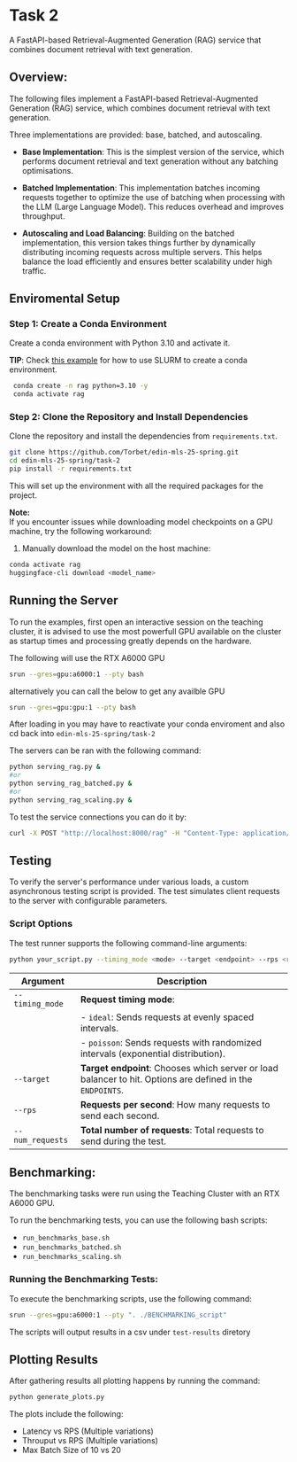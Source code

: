 # Task 2
A FastAPI-based Retrieval-Augmented Generation (RAG) service that combines document retrieval with text generation.

## Overview:
The following files implement a FastAPI-based Retrieval-Augmented Generation (RAG) service, which combines document retrieval with text generation.

Three implementations are provided: base, batched, and autoscaling.

- **Base Implementation**: This is the simplest version of the service, which performs document retrieval and text generation without any batching optimisations.

- **Batched Implementation**: This implementation batches incoming requests together to optimize the use of batching when processing with the LLM (Large Language Model). This reduces overhead and improves throughput.

- **Autoscaling and Load Balancing**: Building on the batched implementation, this version takes things further by dynamically distributing incoming requests across multiple servers. This helps balance the load efficiently and ensures better scalability under high traffic.

## Enviromental Setup
### Step 1: Create a Conda Environment

Create a conda environment with Python 3.10 and activate it.

   **TIP**: Check [this example](https://github.com/ServerlessLLM/ServerlessLLM/blob/main/docs/stable/getting_started/slurm_setup.md) for how to use SLURM to create a conda environment.

```bash
 conda create -n rag python=3.10 -y
 conda activate rag
```
### Step 2: Clone the Repository and Install Dependencies
Clone the repository and install the dependencies from ```requirements.txt```.

```bash
git clone https://github.com/Torbet/edin-mls-25-spring.git
cd edin-mls-25-spring/task-2
pip install -r requirements.txt
```
This will set up the environment with all the required packages for the project.

**Note:**  
If you encounter issues while downloading model checkpoints on a GPU machine, try the following workaround:  

1. Manually download the model on the host machine:  

```bash
conda activate rag
huggingface-cli download <model_name>
```

## Running the Server

To run the examples, first open an interactive session on the teaching cluster, it is advised to use the most powerfull GPU available on the cluster as startup times and processing greatly depends on the hardware.

The following will use the RTX A6000 GPU
```bash
srun --gres=gpu:a6000:1 --pty bash
```
alternatively you can call the below to get any availble GPU
```bash
srun --gres=gpu:gpu:1 --pty bash
```
After loading in you may have to reactivate your conda enviroment and also cd back into ```edin-mls-25-spring/task-2```

The servers can be ran with the following command:

```bash
python serving_rag.py &
#or
python serving_rag_batched.py &
#or
python serving_rag_scaling.py &
```
To test the service connections you can do it by:

```bash
curl -X POST "http://localhost:8000/rag" -H "Content-Type: application/json" -d '{"query": "Which animals can hover in the air?"}'
```

## Testing

To verify the server's performance under various loads, a custom asynchronous testing script is provided. The test simulates client requests to the server with configurable parameters.

### Script Options

The test runner supports the following command-line arguments:

```bash
python your_script.py --timing_mode <mode> --target <endpoint> --rps <rate> --num_requests <count>
```

| Argument         | Description                                                                                                 |
|------------------|-------------------------------------------------------------------------------------------------------------|
| `--timing_mode`  | **Request timing mode**:                                                                                     |
|                  | - `ideal`: Sends requests at evenly spaced intervals.                                                       |
|                  | - `poisson`: Sends requests with randomized intervals (exponential distribution).                           |
| `--target`       | **Target endpoint**: Chooses which server or load balancer to hit. Options are defined in the `ENDPOINTS`. |
| `--rps`          | **Requests per second**: How many requests to send each second.                                             |
| `--num_requests` | **Total number of requests**: Total requests to send during the test.                                       |



## Benchmarking:

The benchmarking tasks were run using the Teaching Cluster with an RTX A6000 GPU.

To run the benchmarking tests, you can use the following bash scripts:

- `run_benchmarks_base.sh`
- `run_benchmarks_batched.sh`
- `run_benchmarks_scaling.sh`

### Running the Benchmarking Tests:

To execute the benchmarking scripts, use the following command:

```bash
srun --gres=gpu:a6000:1 --pty ". ./BENCHMARKING_script"
```

The scripts will output results in a csv under ```test-results``` diretory

## Plotting Results
After gathering results all plotting happens by running the command:
```bash
python generate_plots.py
```

The plots include the following:
  - Latency vs RPS (Multiple variations)
  - Throuput vs RPS (Multiple variations)
  - Max Batch Size of 10 vs 20
    






